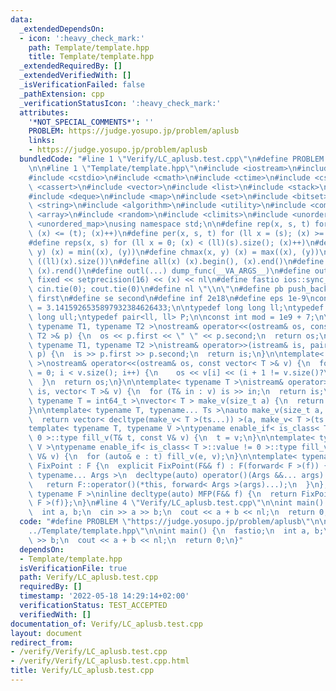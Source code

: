 ```yaml
---
data:
  _extendedDependsOn:
  - icon: ':heavy_check_mark:'
    path: Template/template.hpp
    title: Template/template.hpp
  _extendedRequiredBy: []
  _extendedVerifiedWith: []
  _isVerificationFailed: false
  _pathExtension: cpp
  _verificationStatusIcon: ':heavy_check_mark:'
  attributes:
    '*NOT_SPECIAL_COMMENTS*': ''
    PROBLEM: https://judge.yosupo.jp/problem/aplusb
    links:
    - https://judge.yosupo.jp/problem/aplusb
  bundledCode: "#line 1 \"Verify/LC_aplusb.test.cpp\"\n#define PROBLEM \"https://judge.yosupo.jp/problem/aplusb\"\
    \n\n#line 1 \"Template/template.hpp\"\n#include <iostream>\n#include <iomanip>\n\
    #include <cstdio>\n#include <cmath>\n#include <ctime>\n#include <cstdlib>\n#include\
    \ <cassert>\n#include <vector>\n#include <list>\n#include <stack>\n#include <queue>\n\
    #include <deque>\n#include <map>\n#include <set>\n#include <bitset>\n#include\
    \ <string>\n#include <algorithm>\n#include <utility>\n#include <complex>\n#include\
    \ <array>\n#include <random>\n#include <climits>\n#include <unordered_set>\n#include\
    \ <unordered_map>\nusing namespace std;\n\n#define rep(x, s, t) for (ll x = (s);\
    \ (x) <= (t); (x)++)\n#define per(x, s, t) for (ll x = (s); (x) >= (t); (x)--)\n\
    #define reps(x, s) for (ll x = 0; (x) < (ll)(s).size(); (x)++)\n#define chmin(x,\
    \ y) (x) = min((x), (y))\n#define chmax(x, y) (x) = max((x), (y))\n#define sz(x)\
    \ ((ll)(x).size())\n#define all(x) (x).begin(), (x).end()\n#define rall(x) (x).rbegin(),\
    \ (x).rend()\n#define outl(...) dump_func(__VA_ARGS__)\n#define outf(x) cout <<\
    \ fixed << setprecision(16) << (x) << nl\n#define fastio ios::sync_with_stdio(0);\
    \ cin.tie(0); cout.tie(0)\n#define nl \"\\n\"\n#define pb push_back\n#define fi\
    \ first\n#define se second\n#define inf 2e18\n#define eps 1e-9\nconst double PI\
    \ = 3.1415926535897932384626433;\n\ntypedef long long ll;\ntypedef unsigned long\
    \ long ull;\ntypedef pair<ll, ll> P;\n\nconst int mod = 1e9 + 7;\n\ntemplate<\
    \ typename T1, typename T2 >\nostream& operator<<(ostream& os, const pair< T1,\
    \ T2 >& p) {\n  os << p.first << \" \" << p.second;\n  return os;\n}\n\ntemplate<\
    \ typename T1, typename T2 >\nistream& operator>>(istream& is, pair< T1, T2 >&\
    \ p) {\n  is >> p.first >> p.second;\n  return is;\n}\n\ntemplate< typename T\
    \ >\nostream& operator<<(ostream& os, const vector< T >& v) {\n  for (size_t i\
    \ = 0; i < v.size(); i++) {\n    os << v[i] << (i + 1 != v.size()?\" \":\"\");\n\
    \  }\n  return os;\n}\n\ntemplate< typename T >\nistream& operator>>(istream&\
    \ is, vector< T >& v) {\n  for (T& in : v) is >> in;\n  return is;\n}\n\ntemplate<\
    \ typename T = int64_t >\nvector< T > make_v(size_t a) {\n  return vector< T >(a);\n\
    }\n\ntemplate< typename T, typename... Ts >\nauto make_v(size_t a, Ts... ts) {\n\
    \  return vector< decltype(make_v< T >(ts...)) >(a, make_v< T >(ts...));\n}\n\n\
    template< typename T, typename V >\ntypename enable_if< is_class< T >::value ==\
    \ 0 >::type fill_v(T& t, const V& v) {\n  t = v;\n}\n\ntemplate< typename T, typename\
    \ V >\ntypename enable_if< is_class< T >::value != 0 >::type fill_v(T& t, const\
    \ V& v) {\n  for (auto& e : t) fill_v(e, v);\n}\n\ntemplate< typename F >\nstruct\
    \ FixPoint : F {\n  explicit FixPoint(F&& f) : F(forward< F >(f)) {}\n\n  template<\
    \ typename... Args >\n  decltype(auto) operator()(Args &&... args) const {\n \
    \   return F::operator()(*this, forward< Args >(args)...);\n  }\n};\n\ntemplate<\
    \ typename F >\ninline decltype(auto) MFP(F&& f) {\n  return FixPoint< F >{forward<\
    \ F >(f)};\n}\n#line 4 \"Verify/LC_aplusb.test.cpp\"\n\nint main() {\n  fastio;\n\
    \  int a, b;\n  cin >> a >> b;\n  cout << a + b << nl;\n  return 0;\n}\n"
  code: "#define PROBLEM \"https://judge.yosupo.jp/problem/aplusb\"\n\n#include \"\
    ../Template/template.hpp\"\n\nint main() {\n  fastio;\n  int a, b;\n  cin >> a\
    \ >> b;\n  cout << a + b << nl;\n  return 0;\n}"
  dependsOn:
  - Template/template.hpp
  isVerificationFile: true
  path: Verify/LC_aplusb.test.cpp
  requiredBy: []
  timestamp: '2022-05-18 14:29:14+02:00'
  verificationStatus: TEST_ACCEPTED
  verifiedWith: []
documentation_of: Verify/LC_aplusb.test.cpp
layout: document
redirect_from:
- /verify/Verify/LC_aplusb.test.cpp
- /verify/Verify/LC_aplusb.test.cpp.html
title: Verify/LC_aplusb.test.cpp
---
```

